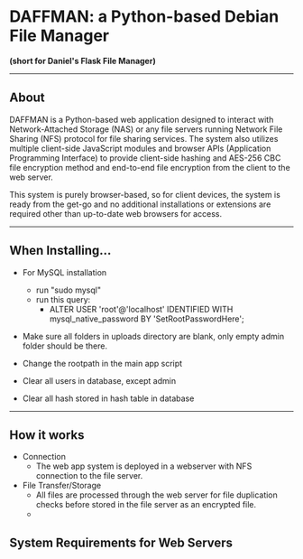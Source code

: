 # DAFFMAN: a Python-based Debian File Manager

<b>(short for Daniel's Flask File Manager)</b>

---

## About

DAFFMAN is a Python-based web application designed to interact with Network-Attached Storage (NAS) or any file servers running Network File Sharing (NFS) protocol for file sharing services. The system also utilizes multiple client-side JavaScript modules and browser APIs (Application Programming Interface) to provide client-side hashing and AES-256 CBC file encryption method and  end-to-end file encryption from the client to the web server.


This system is purely browser-based, so for client devices, the system is ready from the get-go and no additional installations or extensions are required other than up-to-date web browsers for access.

---

## When Installing...

- For MySQL installation
    - run "sudo mysql"
    - run this query:
        - ALTER USER 'root'@'localhost' IDENTIFIED WITH mysql_native_password BY 'SetRootPasswordHere'; 

- Make sure all folders in uploads directory are blank, only empty admin folder should be there.
- Change the rootpath in the main app script
- Clear all users in database, except admin
- Clear all hash stored in hash table in database 

---

## How it works

- Connection
    - The web app system is deployed in a webserver with NFS connection to the file server. 
- File Transfer/Storage
    - All files are processed through the web server for file duplication checks before stored in the file server as an encrypted file.
    - 

## System Requirements for Web Servers

